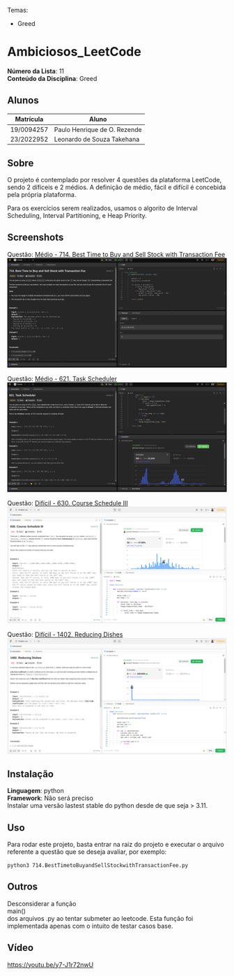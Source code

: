 Temas:
 - Greed
 
# Ambiciosos_LeetCode

**Número da Lista**: 11<br>
**Conteúdo da Disciplina**: Greed<br>

## Alunos
|Matrícula | Aluno |
| -- | -- |
| 19/0094257  |  Paulo Henrique de O. Rezende |
| 23/2022952  |  Leonardo de Souza Takehana |

## Sobre 
O projeto é contemplado por resolver 4 questões da plataforma LeetCode, sendo 2 dífíceis e 2 médios. A definição de médio, fácil e difícil é concebida pela própria plataforma.

Para os exercícios serem realizados, usamos o algorito de Interval Scheduling, Interval Partitioning, e Heap Priority.

## Screenshots
Questão: [Médio - 714. Best Time to Buy and Sell Stock with Transaction Fee](https://leetcode.com/problems/best-time-to-buy-and-sell-stock-with-transaction-fee/description/?envType=problem-list-v2&envId=greedy)
![alt text](images/714.png)

Questão: [Médio - 621. Task Scheduler](https://leetcode.com/problems/task-scheduler/description/?envType=problem-list-v2&envId=greedy)
![alt text](images/621.png)

Questão: [Difícil - 630. Course Schedule III](https://leetcode.com/problems/course-schedule-iii/description/)
![alt text](images/630.png)

Questão: [Difícil - 1402. Reducing Dishes](https://leetcode.com/problems/reducing-dishes/description/)
![alt text](images/1402.png)


## Instalação 
**Linguagem**: python<br>
**Framework**: Não será preciso<br>
Instalar uma versão lastest stable do python desde de que seja > 3.11.  

## Uso 
Para rodar este projeto, basta entrar na raiz do projeto e executar o arquivo referente a questão que se deseja avaliar, por exemplo:
```
python3 714.BestTimetoBuyandSellStockwithTransactionFee.py
```

## Outros
Desconsiderar a função </br>main()<br> dos arquivos .py ao tentar submeter ao leetcode. Esta função foi implementada apenas com o intuito de testar casos base.

## Vídeo
https://youtu.be/y7-J1r72nwU
